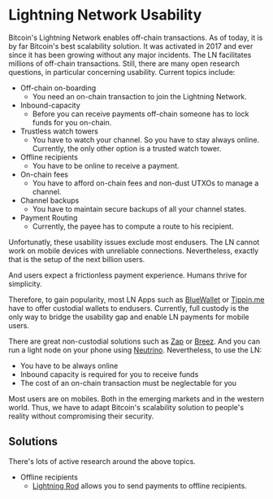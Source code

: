 # Lightning Network Usability

Bitcoin's Lightning Network enables off-chain transactions. As of today, it is by far Bitcoin's best scalability solution.
It was activated in 2017 and ever since it has been growing without any major incidents. 
The LN facilitates millions of off-chain transactions. Still, there are many open research questions, in particular concerning usability. Current topics include:

- Off-chain on-boarding 
	- You need an on-chain transaction to join the Lightning Network.
- Inbound-capacity 
	- Before you can receive payments off-chain someone has to lock funds for you on-chain.
- Trustless watch towers
	- You have to watch your channel. So you have to stay always online. Currently, the only other option is a trusted watch tower.
- Offline recipients
	- You have to be online to receive a payment.
- On-chain fees
  - You have to afford on-chain fees and non-dust UTXOs to manage a channel.
- Channel backups
	- You have to maintain secure backups of all your channel states.
- Payment Routing 
  - Currently, the payee has to compute a route to his recipient. 

Unfortunatly, these usability issues exclude most endusers.
The LN cannot work on mobile devices with unreliable connections. Nevertheless, exactly that is the setup of the next billion users.   

And users expect a frictionless payment experience. Humans thrive for simplicity.

Therefore, to gain popularity, most LN Apps such as [BlueWallet](https://bluewallet.io/) or [Tippin.me](https://tippin.me/) have to offer custodial wallets to endusers.
Currently, full custody is the only way to bridge the usability gap and enable LN payments for mobile users. 

There are great non-custodial solutions such as [Zap](https://zap.jackmallers.com/) or [Breez](https://github.com/breez). And you can run a light node on your phone using [Neutrino](https://bitcoinmagazine.com/articles/neutrino-privacy-preserving-light-wallet-protocol). Nevertheless, to use the LN:
- You have to be always online
- Inbound capacity is required for you to receive funds
- The cost of an on-chain transaction must be neglectable for you

Most users are on mobiles. Both in the emerging markets and in the western world. Thus, we have to adapt Bitcoin's scalability solution to people's reality without compromising their security.



## Solutions 
There's lots of active research around the above topics. 

- Offline recipients
	- [Lightning Rod](https://github.com/breez/LightningRod) allows you to send payments to offline recipients.
	
	

